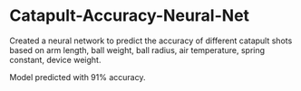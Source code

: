 # Catapult-Accuracy-Neural-Net

Created a neural network to predict the accuracy of different catapult shots based on arm length, ball weight, ball radius, air temperature, spring constant, device weight.

Model predicted with 91% accuracy.

